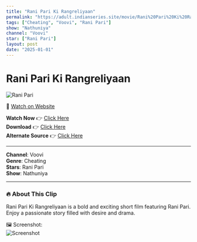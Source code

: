 ```yaml
---
title: "Rani Pari Ki Rangreliyaan"
permalink: "https://adult.indianseries.site/movie/Rani%20Pari%20Ki%20Rangreliyaan"
tags: ["Cheating", "Voovi", "Rani Pari"]
show: "Nathuniya"
channel: "Voovi"
star: ["Rani Pari"]
layout: post
date: "2025-01-01"
---
```


# Rani Pari Ki Rangreliyaan

![Rani Pari](https://shorts.desisins.com/wp-content/uploads/2024/09/Rani-Pari-Ki-Rangreliyaan-DesiSins.com_.jpg)

🔗 [Watch on Website](https://adult.indianseries.site/movie/Rani%20Pari%20Ki%20Rangreliyaan)

**Watch Now** 👉 [Click Here](https://adult.indianseries.site/movie/Rani%20Pari%20Ki%20Rangreliyaan)  
**Download** 👉 [Click Here](https://adult.indianseries.site/movie/Rani%20Pari%20Ki%20Rangreliyaan)  
**Alternate Source** 👉 [Click Here](https://adult.indianseries.site/movie/Rani%20Pari%20Ki%20Rangreliyaan)

---

**Channel**: Voovi  
**Genre**: Cheating  
**Stars**: Rani Pari  
**Show**: Nathuniya

---

### 🔥 About This Clip

Rani Pari Ki Rangreliyaan is a bold and exciting short film featuring Rani Pari. Enjoy a passionate story filled with desire and drama.
 
🖼️ Screenshot:  
![Screenshot](https://shorts.desisins.com/wp-content/uploads/2024/09/Rani-Pari-Ki-Rangreliyaan-DesiSins.com_.jpg)
